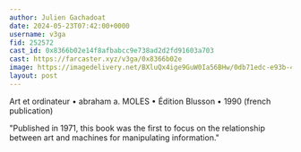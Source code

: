 ```yaml
---
author: Julien Gachadoat
date: 2024-05-23T07:42:00+0000
username: v3ga
fid: 252572
cast_id: 0x8366b02e14f8afbabcc9e738ad2d2fd91603a703
cast: https://farcaster.xyz/v3ga/0x8366b02e
image: https://imagedelivery.net/BXluQx4ige9GuW0Ia56BHw/0db71edc-e93b-423d-55da-b5109350f000/original
layout: post
---
```


Art et ordinateur • abraham a. MOLES • Édition Blusson • 1990 (french publication)

"Published in 1971, this book was the first to focus on the relationship between art and machines for manipulating information."

<img src='https://imagedelivery.net/BXluQx4ige9GuW0Ia56BHw/0db71edc-e93b-423d-55da-b5109350f000/original' alt='' referrerpolicy='no-referrer'/>
<img src='https://imagedelivery.net/BXluQx4ige9GuW0Ia56BHw/a04a6a7d-b840-41c3-73b3-03ea696c1a00/original' alt='' referrerpolicy='no-referrer'/>
